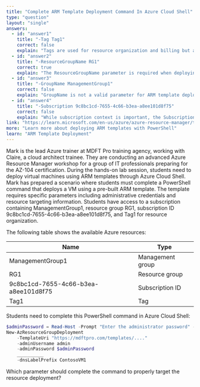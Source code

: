 ```yaml
---
title: "Complete ARM Template Deployment Command In Azure Cloud Shell"
type: "question"
layout: "single"
answers:
  - id: "answer1"
    title: "-Tag Tag1"
    correct: false
    explain: "Tags are used for resource organization and billing but are not required parameters for VM deployment. Tags can be specified but won't complete the basic deployment command structure."
  - id: "answer2"
    title: "-ResourceGroupName RG1"
    correct: true
    explain: "The ResourceGroupName parameter is required when deploying ARM templates as it specifies the target resource group where the VM will be created. This is a mandatory parameter for the New-AzResourceGroupDeployment cmdlet."
  - id: "answer3"
    title: "-GroupName ManagementGroup1"
    correct: false
    explain: "GroupName is not a valid parameter for ARM template deployments. Management groups are used for organizing subscriptions and applying governance policies, not for resource deployments."
  - id: "answer4"
    title: "-Subscription 9c8bc1cd-7655-4c66-b3ea-a8ee101d8f75"
    correct: false
    explain: "While subscription context is important, the Subscription parameter is not required when the context is already set. The ResourceGroupName parameter is more critical for specifying the deployment target."
link: "https://learn.microsoft.com/en-us/azure/azure-resource-manager/templates/deploy-powershell"
more: "Learn more about deploying ARM templates with PowerShell"
learn: "ARM Template Deployment"
---
```


Mark is the lead Azure trainer at MDFT Pro training agency, working with Claire, a cloud architect trainee. They are conducting an advanced Azure Resource Manager workshop for a group of IT professionals preparing for the AZ-104 certification. During the hands-on lab session, students need to deploy virtual machines using ARM templates through Azure Cloud Shell. Mark has prepared a scenario where students must complete a PowerShell command that deploys a VM using a pre-built ARM template. The template requires specific parameters including administrative credentials and resource targeting information. Students have access to a subscription containing ManagementGroup1, resource group RG1, subscription ID 9c8bc1cd-7655-4c66-b3ea-a8ee101d8f75, and Tag1 for resource organization.

The following table shows the available Azure resources:

| Name | Type |
|------|------|
| ManagementGroup1 | Management group |
| RG1 | Resource group |
| 9c8bc1cd-7655-4c66-b3ea-a8ee101d8f75 | Subscription ID |
| Tag1 | Tag |

Students need to complete this PowerShell command in Azure Cloud Shell:

```powershell
$adminPassword = Read-Host -Prompt "Enter the administrator password" -AsSecureString
New-AzResourceGroupDeployment
    -TemplateUri "https://mdftpro.com/templates/...."
    -adminUsername admin
    -adminPassword $adminPassword
    __________
    -dnsLabelPrefix ContosoVM1
```

Which parameter should complete the command to properly target the resource deployment?